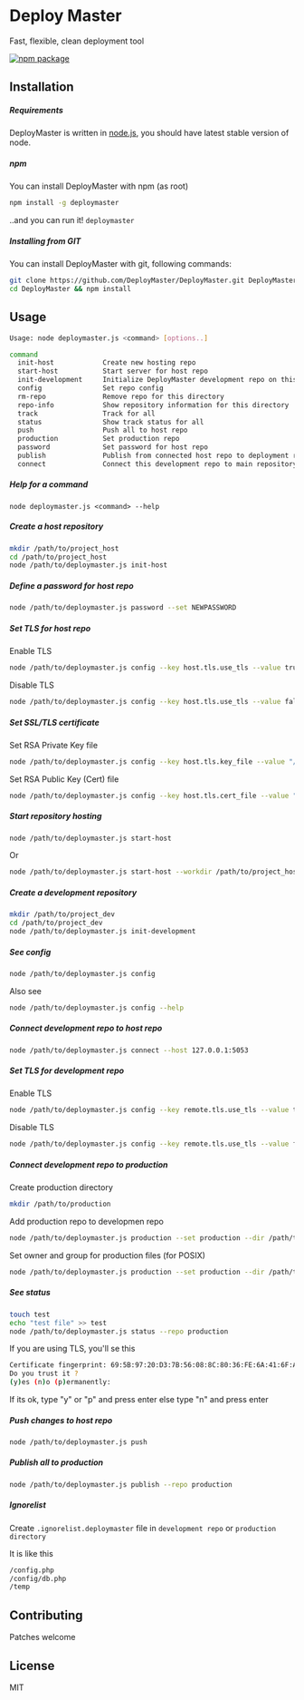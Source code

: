 # Deploy Master
Fast, flexible, clean deployment tool

[![npm package](https://img.shields.io/npm/v/deploymaster.svg?style=flat-square)](https://www.npmjs.com/package/deploymaster)

## Installation

##### Requirements

DeployMaster is written in [node.js](https://nodejs.org/), you should have latest stable version of node.

##### npm

You can install DeployMaster with npm (as root)

```bash
npm install -g deploymaster
```

..and you can run it! `deploymaster`

##### Installing from GIT

You can install DeployMaster with git, following commands:

```bash
git clone https://github.com/DeployMaster/DeployMaster.git DeployMaster
cd DeployMaster && npm install
```

## Usage

```bash
Usage: node deploymaster.js <command> [options..]

command
  init-host            Create new hosting repo
  start-host           Start server for host repo
  init-development     Initialize DeployMaster development repo on this directory
  config               Set repo config
  rm-repo              Remove repo for this directory
  repo-info            Show repository information for this directory
  track                Track for all
  status               Show track status for all
  push                 Push all to host repo
  production           Set production repo
  password             Set password for host repo
  publish              Publish from connected host repo to deployment repo
  connect              Connect this development repo to main repository
```

##### Help for a command

```
node deploymaster.js <command> --help
```

##### Create a host repository

```bash
mkdir /path/to/project_host
cd /path/to/project_host
node /path/to/deploymaster.js init-host
```

##### Define a password for host repo

```bash
node /path/to/deploymaster.js password --set NEWPASSWORD
```

##### Set TLS for host repo

Enable TLS

```bash
node /path/to/deploymaster.js config --key host.tls.use_tls --value true
```

Disable TLS

```bash
node /path/to/deploymaster.js config --key host.tls.use_tls --value false
```

##### Set SSL/TLS certificate

Set RSA Private Key file

```bash
node /path/to/deploymaster.js config --key host.tls.key_file --value "/path/to/private.key"
```

Set RSA Public Key (Cert) file

```bash
node /path/to/deploymaster.js config --key host.tls.cert_file --value "/path/to/public.crt"
```

##### Start repository hosting

```bash
node /path/to/deploymaster.js start-host
```

Or

```bash
node /path/to/deploymaster.js start-host --workdir /path/to/project_host
```

##### Create a development repository

```bash
mkdir /path/to/project_dev
cd /path/to/project_dev
node /path/to/deploymaster.js init-development
```

##### See config

```bash
node /path/to/deploymaster.js config
```

Also see

```bash
node /path/to/deploymaster.js config --help
```

##### Connect development repo to host repo

```bash
node /path/to/deploymaster.js connect --host 127.0.0.1:5053
```

##### Set TLS for development repo

Enable TLS

```bash
node /path/to/deploymaster.js config --key remote.tls.use_tls --value true
```

Disable TLS

```bash
node /path/to/deploymaster.js config --key remote.tls.use_tls --value false
```

##### Connect development repo to production

Create production directory

```bash
mkdir /path/to/production
```

Add production repo to developmen repo

```bash
node /path/to/deploymaster.js production --set production --dir /path/to/production
```

Set owner and group for production files (for POSIX)

```bash
node /path/to/deploymaster.js production --set production --dir /path/to/production --owner username --group groupname
```

##### See status

```bash
touch test
echo "test file" >> test
node /path/to/deploymaster.js status --repo production
```

If you are using TLS, you'll se this

```bash
Certificate fingerprint: 69:5B:97:20:D3:7B:56:08:8C:80:36:FE:6A:41:6F:A5:36:08:4B:E2
Do you trust it ?
(y)es (n)o (p)ermanently: 
```

If its ok, type "y" or "p" and press enter else type "n" and press enter

##### Push changes to host repo

```bash
node /path/to/deploymaster.js push
```

##### Publish all to production

```bash
node /path/to/deploymaster.js publish --repo production
```

##### Ignorelist

Create ```.ignorelist.deploymaster``` file in ```development repo``` or ```production directory```

It is like this

```bash
/config.php
/config/db.php
/temp
```

## Contributing

Patches welcome

## License
MIT